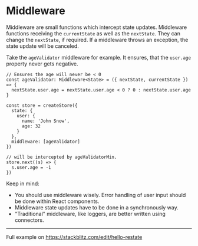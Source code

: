 # Middleware

Middleware are small functions which intercept state updates. Middleware functions receiving the `currentState` as well as the `nextState`.
They can change the `nextState`, if required. If a middleware throws an exception, the state update will be canceled.

Take the `ageValidator` middleware for example.
It ensures, that the `user.age` property never gets negative.

```tsx
// Ensures the age will never be < 0
const ageValidator: Middleware<State> = ({ nextState, currentState }) => {
  nextState.user.age = nextState.user.age < 0 ? 0 : nextState.user.age
}

const store = createStore({
  state: {
    user: {
      name: 'John Snow',
      age: 32
    }
  },
  middleware: [ageValidator]
})

// will be intercepted by ageValidatorMin.
store.next((s) => {
  s.user.age = -1
})
```

Keep in mind:

- You should use middleware wisely. Error handling of user input should be done within React components.
- Middleware state updates have to be done in a synchronously way.
- "Traditional" middleware, like loggers, are better written using connectors.


---

Full example on https://stackblitz.com/edit/hello-restate
